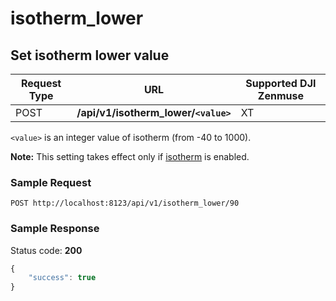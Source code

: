 isotherm_lower
==============

Set isotherm lower value
------------------------

Request Type | URL | Supported DJI Zenmuse
-------------|-----|-----------------------
POST | **/api/v1/isotherm_lower/`<value>`** | XT

`<value>` is an integer value of isotherm (from -40 to 1000).

**Note:** This setting takes effect only if [isotherm](/camadapter/api/isotherm/) is enabled.

### Sample Request

```http
POST http://localhost:8123/api/v1/isotherm_lower/90
```

### Sample Response

Status code: **200**

```javascript
{
    "success": true
}
```
